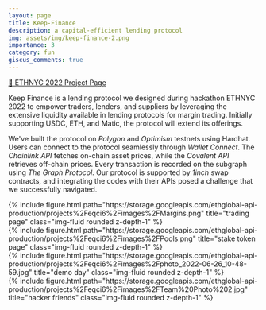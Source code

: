 ```yaml
---
layout: page
title: Keep-Finance
description: a capital-efficient lending protocol
img: assets/img/keep-finance-2.png
importance: 3
category: fun
giscus_comments: true
---
```


[🔗 ETHNYC 2022 Project Page](https://ethglobal.com/showcase/keep-finance-eqci6)

Keep Finance is a lending protocol we designed during hackathon ETHNYC 2022 to empower traders, lenders, and suppliers by leveraging the extensive liquidity available in lending protocols for margin trading. Initially supporting USDC, ETH, and Matic, the protocol will extend its offerings. 

We've built the protocol on *Polygon* and *Optimism* testnets using Hardhat. Users can connect to the protocol seamlessly through *Wallet Connect*. The *Chainlink API* fetches on-chain asset prices, while the *Covalent API* retrieves off-chain prices. Every transaction is recorded on the subgraph using *The Graph Protocol*. Our protocol is supported by *1inch* swap contracts, and integrating the codes with their APIs posed a challenge that we successfully navigated.

<div class="row">
    <div class="col-sm mt-3 mt-md-0">
        {% include figure.html path="https://storage.googleapis.com/ethglobal-api-production/projects%2Feqci6%2Fimages%2FMargins.png" title="trading page" class="img-fluid rounded z-depth-1" %}
    </div>
    <div class="col-sm mt-3 mt-md-0">
        {% include figure.html path="https://storage.googleapis.com/ethglobal-api-production/projects%2Feqci6%2Fimages%2FPools.png" title="stake token page" class="img-fluid rounded z-depth-1" %}
    </div>
</div>

<div class="row">
    <div class="col-sm mt-3 mt-md-0">
        {% include figure.html path="https://storage.googleapis.com/ethglobal-api-production/projects%2Feqci6%2Fimages%2Fphoto_2022-06-26_10-48-59.jpg" title="demo day" class="img-fluid rounded z-depth-1" %}
    </div>
    <div class="col-sm mt-3 mt-md-0">
        {% include figure.html path="https://storage.googleapis.com/ethglobal-api-production/projects%2Feqci6%2Fimages%2FTeam%20Photo%202.jpg" title="hacker friends" class="img-fluid rounded z-depth-1" %}
    </div>
</div>